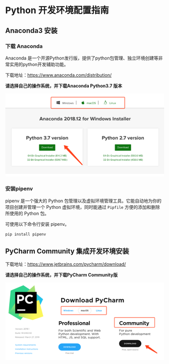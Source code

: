 # Python 开发环境配置指南

## Anaconda3 安装

### 下载 Anaconda

Anaconda 是一个开源Python发行版，提供了python包管理、独立环境创建等非常实用的python开发辅助功能。

下载地址：https://www.anaconda.com/distribution/

**请选择自己的操作系统，并下载Anaconda Python3.7 版本**

![image-20190331102847452](../assets/python-1/1.png)



### 安装pipenv

pipenv 是一个强大的 Python 包管理以及虚拟环境管理工具。它能自动地为你的项目创建并管理一个 Python 虚拟环境，同时能通过 `Pipfile` 方便的添加和删除所使用的 Python 包。

可使用以下命令行安装 pipenv。

~~~bash
pip install pipenv
~~~



## PyCharm Community 集成开发环境安装

下载地址：https://www.jetbrains.com/pycharm/download/

**请选择自己的操作系统，并下载PyCharm Community版**



![image-20190331143634407](../assets/python-1/2.png)
